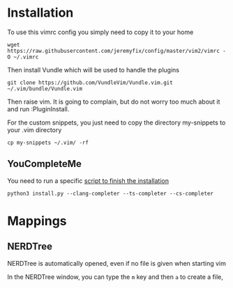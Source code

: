 # Installation

To use this vimrc config you simply need to copy it to your home

    wget https://raw.githubusercontent.com/jeremyfix/config/master/vim2/vimrc -O ~/.vimrc

Then install Vundle which will be used to handle the plugins

	git clone https://github.com/VundleVim/Vundle.vim.git ~/.vim/bundle/Vundle.vim

Then raise vim. It is going to complain, but do not worry too much about it and run :PluginInstall.

For the custom snippets, you just need to copy the directory my-snippets to your .vim directory

	cp my-snippets ~/.vim/ -rf


## YouCompleteMe

You need to run a specific [script to finish the installation](https://github.com/ycm-core/YouCompleteMe#linux-64-bit)

	python3 install.py --clang-completer --ts-completer --cs-completer


# Mappings


## NERDTree

NERDTree is automatically opened, even if no file is given when starting vim

In the NERDTree window, you can type the `m` key and then `a` to create a file, 

